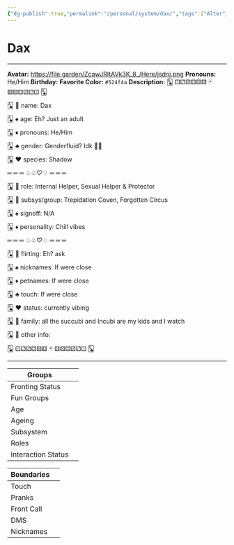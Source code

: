 ```yaml
---
{"dg-publish":true,"permalink":"/personal/system/dax/","tags":["Alter","System"]}
---
```



# Dax
---
**Avatar:** https://file.garden/ZcawJRItAVk3K_8_/Here/jsdnj.png
**Pronouns:** He/Him
**Birthday:** 
**Favorite Color:** `#524f4a`
**Description:** 🂭 ⚀⚁⚂⚃⚄⚅ 🃏 ⚅⚄⚃⚂⚁⚀ 🂭



🂡 🎲 name: Dax

🂡 ♠️ age: Eh? Just an adult

🂡 ♦️ pronouns: He/Him

🂡 ♣️ gender: Genderfluid? Idk 🤷‍♂️

🂡 ♥️ species: Shadow



═ ═ ═ ♤♧♡♢ ═ ═ ═



🂡 🎰 role: Internal Helper, Sexual Helper & Protector

🂡 🎲 subsys/group: Trepidation Coven, Forgotten Circus

🂡 ♠️ signoff: N/A

🂡 ♦️ personality: Chill vibes



═ ═ ═ ♤♧♡♢ ═ ═ ═



🂡 🎲 flirting: Eh? ask

🂡 ♠️ nicknames:  If were close

🂡 ♦️ petnames:  If were close

🂡 ♣️ touch: If were close

🂡 ♥️ status: currently vibing

🂡 🎰 family: all the succubi and Incubi are my kids and I watch

🂡 🎲 other info:



🂭 ⚀⚁⚂⚃⚄⚅ 🃏 ⚅⚄⚃⚂⚁⚀ 🂭


---

| Groups             |     |
| ------------------ | --- |
| Fronting Status    |     |
| Fun Groups         |     |
| Age                |     |
| Ageing             |     |
| Subsystem          |     |
| Roles              |     |
| Interaction Status |     |

| Boundaries |     |
| ---------- | --- |
| Touch      |     |
| Pranks     |     |
| Front Call |     |
| DMS        |     |
| Nicknames  |     |
